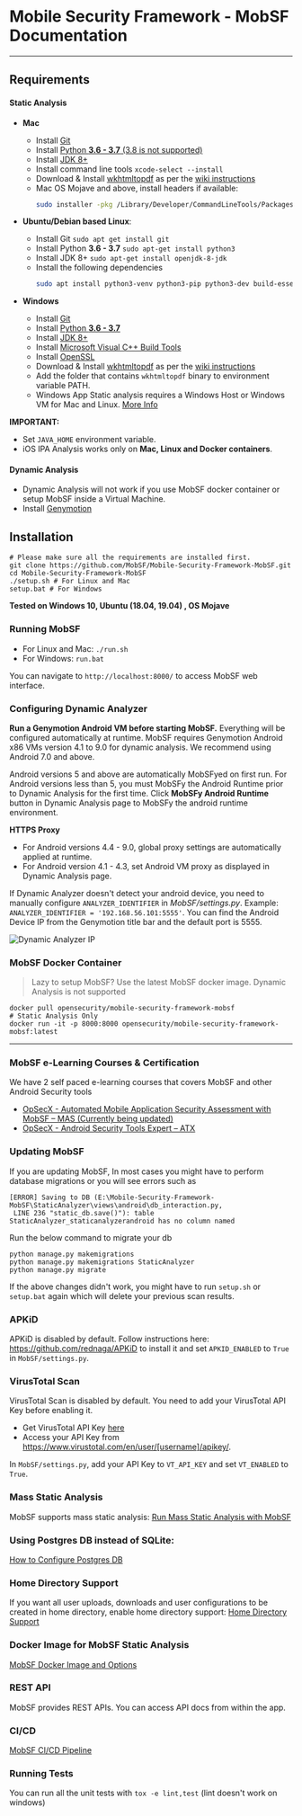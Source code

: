 # Mobile Security Framework - MobSF Documentation

***

## Requirements

#### Static Analysis
* **Mac**
  * Install [Git](https://www.atlassian.com/git/tutorials/install-git)
  * Install [Python **3.6 - 3.7** (3.8 is not supported)](https://docs.python-guide.org/starting/install3/osx/)
  * Install [JDK 8+](https://www3.ntu.edu.sg/home/ehchua/programming/howto/JDK_Howto.html)
  * Install command line tools `xcode-select --install`
  * Download & Install [wkhtmltopdf](https://wkhtmltopdf.org/downloads.html) as per the [wiki instructions](https://github.com/JazzCore/python-pdfkit/wiki/Installing-wkhtmltopdf)
  * Mac OS Mojave and above, install headers if available:
    ```bash
    sudo installer -pkg /Library/Developer/CommandLineTools/Packages/macOS_SDK_headers_for_macOS_10.14.pkg -target /
    ```

* **Ubuntu/Debian based Linux**:
  * Install Git `sudo apt get install git`
  * Install Python **3.6 - 3.7** `sudo apt-get install python3`
  * Install JDK 8+ `sudo apt-get install openjdk-8-jdk`
  * Install the following dependencies
    ```bash
    sudo apt install python3-venv python3-pip python3-dev build-essential libffi-dev libssl-dev libxml2-dev libxslt1-dev libjpeg8-dev zlib1g-dev wkhtmltopdf
    ```

* **Windows**
  * Install [Git](https://git-scm.com/download/win)
  * Install [Python **3.6 - 3.7**](https://www.anaconda.com/distribution/#download-section)
  * Install [JDK 8+](https://www3.ntu.edu.sg/home/ehchua/programming/howto/JDK_Howto.html)
  * Install [Microsoft Visual C++ Build Tools](https://visualstudio.microsoft.com/thank-you-downloading-visual-studio/?sku=BuildTools&rel=16)
  * Install [OpenSSL](https://slproweb.com/download/Win64OpenSSL-1_1_1d.exe)
  * Download & Install [wkhtmltopdf](https://wkhtmltopdf.org/downloads.html) as per the [wiki instructions](https://github.com/JazzCore/python-pdfkit/wiki/Installing-wkhtmltopdf)
  * Add the folder that contains `wkhtmltopdf` binary to environment variable PATH.
  * Windows App Static analysis requires a Windows Host or Windows VM for Mac and Linux. [More Info](https://github.com/MobSF/Mobile-Security-Framework-MobSF/blob/master/install/windows/readme.md)


**IMPORTANT:**
* Set `JAVA_HOME` environment variable.
* iOS IPA Analysis works only on **Mac, Linux and Docker containers**.

#### Dynamic Analysis
* Dynamic Analysis will not work if you use MobSF docker container or setup MobSF inside a Virtual Machine.
* Install [Genymotion](https://www.genymotion.com/fun-zone/)

## Installation

```
# Please make sure all the requirements are installed first.
git clone https://github.com/MobSF/Mobile-Security-Framework-MobSF.git
cd Mobile-Security-Framework-MobSF
./setup.sh # For Linux and Mac
setup.bat # For Windows
```

**Tested on Windows 10, Ubuntu (18.04, 19.04) , OS Mojave**

### Running MobSF

* For Linux and Mac: `./run.sh` 
* For Windows: `run.bat` 

You can navigate to `http://localhost:8000/` to access MobSF web interface.

### Configuring Dynamic Analyzer

**Run a Genymotion Android VM before starting MobSF.** Everything will be configured automatically at runtime. MobSF requires Genymotion Android x86 VMs version 4.1 to 9.0 for dynamic analysis. We recommend using Android 7.0 and above.

Android versions 5 and above are automatically MobSFyed on first run. For Android versions less than 5, you must MobSFy the Android Runtime prior to Dynamic Analysis for the first time. Click **MobSFy Android Runtime** button in Dynamic Analysis page to MobSFy the android runtime environment.

**HTTPS Proxy**

* For Android versions 4.4 - 9.0, global proxy settings are automatically applied at runtime.
* For Android version 4.1 - 4.3, set Android VM proxy as displayed in Dynamic Analysis page.

If Dynamic Analyzer doesn't detect your android device, you need to manually configure `ANALYZER_IDENTIFIER` in _MobSF/settings.py_. Example: `ANALYZER_IDENTIFIER = '192.168.56.101:5555'`.
You can find the Android Device IP from the Genymotion title bar and the default port is 5555.

![Dynamic Analyzer IP](https://user-images.githubusercontent.com/4301109/65379210-0b312300-dce2-11e9-8827-f63d3b95dfd1.png)

### MobSF Docker Container

> Lazy to setup MobSF?
Use the latest MobSF docker image. Dynamic Analysis is not supported
```
docker pull opensecurity/mobile-security-framework-mobsf
# Static Analysis Only
docker run -it -p 8000:8000 opensecurity/mobile-security-framework-mobsf:latest
```

***
### MobSF e-Learning Courses & Certification

We have 2 self paced e-learning courses that covers MobSF and other Android Security tools
* [OpSecX - Automated Mobile Application Security Assessment with MobSF – MAS (Currently being updated)](https://opsecx.com/index.php/product/automated-mobile-application-security-assessment-with-mobsf/)
* [OpSecX - Android Security Tools Expert – ATX](https://opsecx.com/index.php/product/android-security-tools-expert-atx/)

### Updating MobSF

If you are updating MobSF, In most cases you might have to perform database migrations or you will see errors such as
```
[ERROR] Saving to DB (E:\Mobile-Security-Framework-MobSF\StaticAnalyzer\views\android\db_interaction.py,
 LINE 236 "static_db.save()"): table StaticAnalyzer_staticanalyzerandroid has no column named 
```

Run the below command to migrate your db
```
python manage.py makemigrations
python manage.py makemigrations StaticAnalyzer
python manage.py migrate
```

If the above changes didn't work, you might have to run  `setup.sh` or `setup.bat` again which will delete your previous scan results.

### APKiD

APKiD is disabled by default. Follow instructions here: https://github.com/rednaga/APKiD to install it and set `APKID_ENABLED` to `True` in `MobSF/settings.py`.

### VirusTotal Scan

VirusTotal Scan is disabled by default. You need to add your VirusTotal API Key before enabling it.

* Get VirusTotal API Key [here](https://www.virustotal.com/#/join-us)
* Access your API Key from https://www.virustotal.com/en/user/[username]/apikey/.

In `MobSF/settings.py`, add your API Key to `VT_API_KEY` and set `VT_ENABLED` to `True`.

### Mass Static Analysis

MobSF supports mass static analysis: 
[Run Mass Static Analysis with MobSF](https://github.com/MobSF/Mobile-Security-Framework-MobSF/wiki/4.-Mass-Static-Analysis)

### Using Postgres DB instead of SQLite:

[How to Configure Postgres DB](https://github.com/MobSF/Mobile-Security-Framework-MobSF/wiki/8.-Use-Postgres-Database-Instead-of-Sqlite3)

### Home Directory Support

If you want all user uploads, downloads and user configurations to be created in home directory, enable home directory support: [Home Directory Support](https://github.com/MobSF/Mobile-Security-Framework-MobSF/wiki/5.-Home-Directory-Support)

### Docker Image for MobSF Static Analysis

[MobSF Docker Image and Options](https://github.com/MobSF/Mobile-Security-Framework-MobSF/wiki/7.-Docker-Container-for-MobSF-Static-Analysis)

### REST API

MobSF provides REST APIs. You can access API docs from within the app.

### CI/CD

[MobSF CI/CD Pipeline](https://github.com/MobSF/Mobile-Security-Framework-MobSF/wiki/10.-MobSF-CI-CD)

### Running Tests

You can run all the unit tests with `tox -e lint,test` (lint doesn't work on windows)